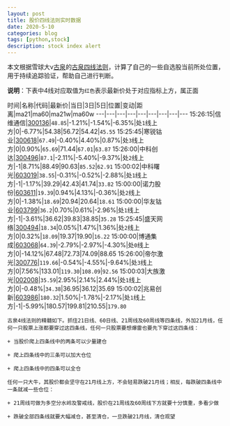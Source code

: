 ```yaml
---
layout: post
title: 股价四线法则实时数据
date: 2020-5-10
categories: blog
tags: [python,stock]
description: stock index alert
---
```



本文根据雪球大v[古泉](https://xueqiu.com/u/7148646888)的[古泉四线法则](https://xueqiu.com/7148646888/130498192)，计算了自己的一些自选股当前所处位置，用于持续追踪验证，帮助自己进行判断。

**说明**：下表中4线对应取值为`红色`表示最新价处于对应指标上方，属正面

时间|名称|代码|最新价|当日|3日|5日|位置|变动|距离|ma21|ma60|ma21w|ma60w
---|---|---|---|---|---|---|---|---
15:26:15|信维通信|[300136](https://xueqiu.com/S/SZ300136)|`48.85`|-1.21%|-1.54%|-6.35%|处`1`线上方|0|-6.77%|54.38|56.72|54.42|`45.55`
15:25:45|寒锐钴业|[300618](https://xueqiu.com/S/SZ300618)|`67.49`|-0.40%|4.40%|0.87%|处`3`线上方|0|0.90%|`65.69`|71.44|`67.01`|`63.87`
15:26:00|中科创达|[300496](https://xueqiu.com/S/SZ300496)|`87.1`|-2.11%|-5.40%|-9.37%|处`2`线上方|-1|8.71%|88.49|90.63|`85.52`|`62.91`
15:00:02|中科曙光|[603019](https://xueqiu.com/S/SH603019)|`38.55`|-0.31%|-0.52%|-2.88%|处`1`线上方|-1|-1.17%|39.29|42.43|41.74|`33.82`
15:00:00|诺力股份|[603611](https://xueqiu.com/S/SH603611)|`19.39`|0.94%|4.13%|-0.36%|处`2`线上方|0|-1.38%|`18.69`|20.94|20.64|`18.61`
15:00:00|华友钴业|[603799](https://xueqiu.com/S/SH603799)|`36.2`|0.70%|0.61%|-2.96%|处`1`线上方|-1|-3.61%|36.62|39.83|38.85|`35.28`
15:25:45|盛天网络|[300494](https://xueqiu.com/S/SZ300494)|`18.34`|0.05%|1.47%|1.36%|处`2`线上方|0|0.32%|`18.09`|19.37|19.90|`16.22`
15:00:00|博通集成|[603068](https://xueqiu.com/S/SH603068)|`64.39`|-2.79%|-2.97%|-4.30%|处`0`线上方|0|-14.12%|67.48|72.73|74.09|88.65
15:26:00|帝尔激光|[300776](https://xueqiu.com/S/SZ300776)|`119.66`|-0.54%|-4.55%|-9.64%|处`3`线上方|0|7.56%|133.01|`119.30`|`108.09`|`92.56`
15:00:03|大族激光|[002008](https://xueqiu.com/S/SZ002008)|`35.59`|2.95%|2.14%|2.44%|处`1`线上方|0|-0.48%|`34.38`|36.95|36.12|35.69
15:00:02|兆易创新|[603986](https://xueqiu.com/S/SH603986)|`180.32`|1.50%|-1.78%|-2.17%|处`1`线上方|-1|-5.99%|180.57|199.81|210.55|`179.80`

```
古泉4线法则的精髓如下。抓住21日线、60日线、21周线及60周线等四条线，外加21月线，任何一只股票上涨都要穿过这四条线，任何一只股票要想爆雷也要先下穿过这四条线：

+ 当股价爬上四条线中的两条可以少量建仓

+ 爬上四条线中的三条可以加大仓位

+ 爬上四条线中的四条可以全仓

任何一只大牛，其股价都会坚守在21月线上方，不会轻易跌破21月线；相反，每跌破四条线中一条就减一些仓位：

+ 21周线可做为多空分水岭及警戒线，股价在21周线及60周线下方就要十分慎重，多看少做

+ 跌破全部四条线就要大幅减仓，甚至清仓，一旦跌破21月线，清仓观望
```
